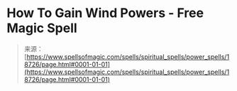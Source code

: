 <!--yml
category: 未分类
date: 2024-06-12 19:00:24
-->

# How To Gain Wind Powers - Free Magic Spell

> 来源：[https://www.spellsofmagic.com/spells/spiritual_spells/power_spells/18726/page.html#0001-01-01](https://www.spellsofmagic.com/spells/spiritual_spells/power_spells/18726/page.html#0001-01-01)